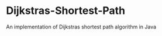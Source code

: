 Dijkstras-Shortest-Path
=======================

An implementation of Dijkstras shortest path algorithm in Java
